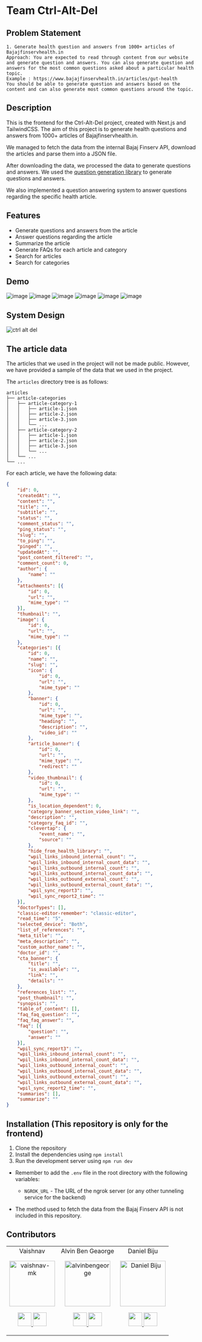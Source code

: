 # Team Ctrl-Alt-Del

## Problem Statement

```
1. Generate health question and answers from 1000+ articles of Bajajfinservhealth.in
Approach: You are expected to read through content from our website and generate question and answers. You can also generate question and answers for the most common questions asked about a particular health topic.
Example : https://www.bajajfinservhealth.in/articles/gut-health
You should be able to generate question and answers based on the content and can also generate most common questions around the topic.
```

## Description

This is the frontend for the Ctrl-Alt-Del project, created with Next.js and TailwindCSS. 
The aim of this project is to generate health questions and answers from 1000+ articles of Bajajfinservhealth.in.

We managed to fetch the data from the internal Bajaj Finserv API, download the articles and parse them into a JSON file.

After downloading the data, we processed the data to generate questions and answers. We used the [question generation library](https://github.com/ramsrigouthamg/Questgen.ai) to generate questions and answers.

We also implemented a question answering system to answer questions regarding the specific health article.

## Features

- Generate questions and answers from the article
- Answer questions regarding the article
- Summarize the article
- Generate FAQs for each article and category
- Search for articles
- Search for categories

## Demo
![image](https://user-images.githubusercontent.com/84540554/217633658-514d91ef-471a-4f06-8be6-8d6f15defed3.png)
![image](https://user-images.githubusercontent.com/84540554/217633718-768c4e1f-e600-43db-8f48-c8eec33f3bc0.png)
![image](https://user-images.githubusercontent.com/84540554/217633756-0b89c26b-fc6a-4bf6-95e8-dd6f77120c19.png)
![image](https://user-images.githubusercontent.com/84540554/217633780-d9c0264d-65ae-4118-bf1b-e11b2467d6bb.png)
![image](https://user-images.githubusercontent.com/84540554/217634041-c44baa1d-3a21-4773-b2db-233207e88db8.png)
![image](https://user-images.githubusercontent.com/84540554/217634216-e6cbe6aa-f533-4a61-a649-27b3c62b8cb5.png)

## System Design
![ctrl alt del](https://user-images.githubusercontent.com/84540554/217634259-d763bbd8-9d80-4ec1-884b-e71f85f599a8.png)

## The article data

The articles that we used in the project will not be made public. However, we have provided a sample of the data that we used in the project.

The `articles` directory tree is as follows:

```
articles
├── article-categories
│   ├── article-category-1
│   │   ├── article-1.json
│   │   ├── article-2.json
│   │   ├── article-3.json
│   │   └── ...
│   ├── article-category-2
│   │   ├── article-1.json
│   │   ├── article-2.json
│   │   ├── article-3.json
│   │   └── ...
│   └── ...
└── ...
```

For each article, we have the following data:

```json
{
    "id": 0,
    "createdAt": "",
    "content": "",
    "title": "",
    "subtitle": "",
    "status": "",
    "comment_status": "",
    "ping_status": "",
    "slug": "",
    "to_ping": "",
    "pinged": "",
    "updatedAt": "",
    "post_content_filtered": "",
    "comment_count": 0,
    "author": {
        "name": ""
    },
    "attachments": [{
        "id": 0,
        "url": "",
        "mime_type": ""
    }],
    "thumbnail": "",
    "image": {
        "id": 0,
        "url": "",
        "mime_type": ""
    },
    "categories": [{
        "id": 0,
        "name": "",
        "slug": "",
        "icon": {
            "id": 0,
            "url": "",
            "mime_type": ""
        },
        "banner": {
            "id": 0,
            "url": "",
            "mime_type": "",
            "heading": "",
            "description": "",
            "video_id": ""
        },
        "article_banner": {
            "id": 0,
            "url": "",
            "mime_type": "",
            "redirect": ""
        },
        "video_thumbnail": {
            "id": 0,
            "url": "",
            "mime_type": ""
        },
        "is_location_dependent": 0,
        "category_banner_section_video_link": "",
        "description": "",
        "category_faq_id": "",
        "clevertap": {
            "event_name": "",
            "source": ""
        },
        "hide_from_health_library": "",
        "wpil_links_inbound_internal_count": "",
        "wpil_links_inbound_internal_count_data": "",
        "wpil_links_outbound_internal_count": "",
        "wpil_links_outbound_internal_count_data": "",
        "wpil_links_outbound_external_count": "",
        "wpil_links_outbound_external_count_data": "",
        "wpil_sync_report3": "",
        "wpil_sync_report2_time": ""
    }],
    "doctorTypes": [],
    "classic-editor-remember": "classic-editor",
    "read_time": "5",
    "selected_device": "Both",
    "list_of_references": "",
    "meta_title": "",
    "meta_description": "",
    "custom_author_name": "",
    "doctor_id": "",
    "cta_banner": {
        "title": "",
        "is_available": "",
        "link": "",
        "details": ""
    },
    "references_list": "",
    "post_thumbnail": "",
    "synopsis": "",
    "table_of_content": [],
    "faq_faq_question": "",
    "faq_faq_answer": "",
    "faq": [{
        "question": "",
        "answer": ""
    }],
    "wpil_sync_report3": "",
    "wpil_links_inbound_internal_count": "",
    "wpil_links_inbound_internal_count_data": "",
    "wpil_links_outbound_internal_count": "",
    "wpil_links_outbound_internal_count_data": "",
    "wpil_links_outbound_external_count": "",
    "wpil_links_outbound_external_count_data": "",
    "wpil_sync_report2_time": "",
    "summaries": [],
    "summarize": ""
}
```
## Installation (This repository is only for the frontend)

1. Clone the repository
2. Install the dependencies using `npm install`
3. Run the development server using `npm run dev`

- Remember to add the `.env` file in the root directory with the following variables:
  - `NGROK_URL` - The URL of the ngrok server (or any other tunneling service for the backend)

- The method used to fetch the data from the Bajaj Finserv API is not included in this repository.

## Contributors


<table>
  <tr align="center">
    <td> Vaishnav <p align="center">
        <img src="https://avatars.githubusercontent.com/vaishnav-mk" height="120" alt="vaishnav-mk">
      </p>
      <p align="center">
        <a href="https://github.com/vaishnav-mk">
          <img src="http://www.iconninja.com/files/241/825/211/round-collaboration-social-github-code-circle-network-icon.svg" width="36" height="36" />
        </a>
        <a href="https://www.linkedin.com/in/vaishnav-mk/">
          <img src="http://www.iconninja.com/files/863/607/751/network-linkedin-social-connection-circular-circle-media-icon.svg" width="36" height="36" />
        </a>
      </p>
    </td>
    <td> Alvin Ben Geaorge <p align="center">
        <img src="https://avatars.githubusercontent.com/alvinbengeorge" height="120" alt="alvinbengeorge">
      </p>
      <p align="center">
        <a href="https://github.com/alvinbengeorge">
          <img src="http://www.iconninja.com/files/241/825/211/round-collaboration-social-github-code-circle-network-icon.svg" width="36" height="36" />
        </a>
        <a href="https://www.linkedin.com/in/alvin-ben-george-427383201/">
          <img src="http://www.iconninja.com/files/863/607/751/network-linkedin-social-connection-circular-circle-media-icon.svg" width="36" height="36" />
        </a>
      </p>
    </td>
    <td> Daniel Biju <p align="center">
        <img src="https://avatars.githubusercontent.com/daniel-biju" height="120" alt="Daniel Biju">
      </p>
      <p align="center">
        <a href="https://github.com/daniel-biju">
          <img src="http://www.iconninja.com/files/241/825/211/round-collaboration-social-github-code-circle-network-icon.svg" width="36" height="36" />
        </a>
        <a href="https://www.linkedin.com/in/daniel-biju/">
          <img src="http://www.iconninja.com/files/863/607/751/network-linkedin-social-connection-circular-circle-media-icon.svg" width="36" height="36" />
        </a>
      </p>
    </td>
</table>
